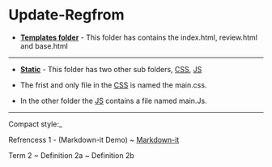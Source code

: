 # Update-Regfrom

- __[Templates folder](https://github.com/Maxuimhunter/Update-Regform/tree/main/templates)__ - This folder has contains the index.html, review.html and base.html
____
* __[Static](https://github.com/Maxuimhunter/Update-Regform/tree/main/static)__ - This folder has two other sub folders, [CSS](https://github.com/Maxuimhunter/Update-Regform/tree/main/static/CSS),  [JS](https://github.com/Maxuimhunter/Update-Regform/tree/main/static/JS)

+ The frist and only file in the [CSS](https://github.com/Maxuimhunter/Update-Regform/tree/main/static/CSS) is named the main.css.

- In the other folder the [JS](https://github.com/Maxuimhunter/Update-Regform/tree/main/static/JS) contains a file named main.Js.
____

Compact style:_

Refrencess 1 - (Markdown-it Demo)
  ~ [Markdown-it](https://markdown-it.github.io/)

Term 2
  ~ Definition 2a
  ~ Definition 2b
